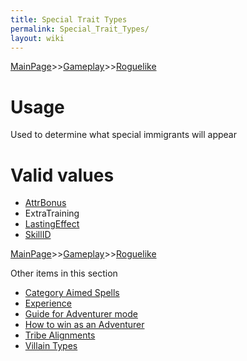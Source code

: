 ```yaml
---
title: Special Trait Types
permalink: Special_Trait_Types/
layout: wiki
---
```


[MainPage](/keeperrl_wiki/ "wikilink")>>[Gameplay](/keeperrl_wiki/Gameplay_Guide "wikilink")>>[Roguelike](/keeperrl_wiki/Roguelike "wikilink")

Usage
=====

Used to determine what special immigrants will appear

Valid values
============

-   [AttrBonus](/keeperrl_wiki/AttrBonuses "wikilink")
-   ExtraTraining
-   [LastingEffect](/keeperrl_wiki/LastingEffects "wikilink")
-   [SkillID](/keeperrl_wiki/SkillIDs "wikilink")

[MainPage](/keeperrl_wiki/ "wikilink")>>[Gameplay](/keeperrl_wiki/Gameplay_Guide "wikilink")>>[Roguelike](/keeperrl_wiki/Roguelike "wikilink")

Other items in this section
-    [Category Aimed Spells](/keeperrl_wiki/Category_Aimed_Spells "wikilink")
-    [Experience](/keeperrl_wiki/Experience "wikilink")
-    [Guide for Adventurer mode](/keeperrl_wiki/Guide_For_Adventurer_Mode "wikilink")
-    [How to win as an Adventurer](/keeperrl_wiki/How_To_Win_As_An_Adventurer "wikilink")
-    [Tribe Alignments](/keeperrl_wiki/Tribe_Alignments "wikilink")
-    [Villain Types](/keeperrl_wiki/Villain_Types "wikilink")
